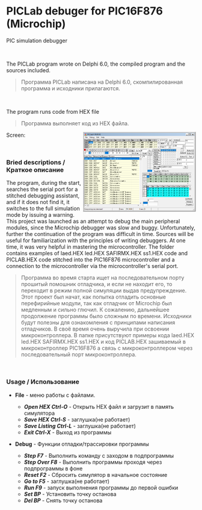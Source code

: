 # PICLab debuger for PIC16F876 (Microchip)
PIC simulation debugger

<br />

The PICLab program wrote on Delphi 6.0, the compiled program and the sources included.
> Программа PICLab написана на Delphi 6.0, скомпилированная программа и исходники прилагаются.

<br />

The program runs code from HEX file
>Программа выполняет код из HEX файла.

Screen:
<img src="PIC_Lab.png" width="300" style="float:right"/>

<br />

### Bried descriptions / Краткое описание
The program, during the start, searches the serial port for a stitched debugging assistant, and if it does not find it, it switches to the full simulation mode by issuing a warning. This project was launched as an attempt to debug the main peripheral modules, since the Microchip debugger was slow and buggy. Unfortunately, further
the continuation of the program was difficult in time.
Sources will be useful for familiarization with the principles of writing debuggers. At one time, it was very helpful in mastering the microcontroller.
The folder contains examples of laed.HEX led.HEX SAFIRMX.HEX ss1.HEX code and PICLAB.HEX code stitched into the PIC16F876 microcontroller and a connection to the microcontroller via the microcontroller's serial port.
>Программа во время старта ищет на последовательном порту прошитый помошник отладчика, и если не находит его, то переходит в режим полной симуляции выдав предупреждение. Этот проект был начат, как попытка отладить основные перефирийные модули, так как отладчик от Microchip был медленным и сильно глючил. К сожалению, дальнейшее
продолжение программы было сложным по времени. 
Исходники будут полезны для ознакомления с принципами написания отладчиков. В своё время очень выручила при освоении микроконтроллера.
В папке присутствуют примеры кода laed.HEX led.HEX SAFIRMX.HEX ss1.HEX и код PICLAB.HEX зашиваемый в микроконтроллер PIC16F876 а связь с микроконтроллером через последовательный порт микроконтроллера.

<br />

### Usage / Использование

* **File** - меню работы с файлами.
  * ***Open HEX Ctrl-O*** - Открыть HEX файл и загрузит в память симулятора
  * ***Save HEX Ctrl-S*** - заглушка(не работает)
  * ***Save Listing Ctrl-L*** - заглушка(не работает)
  * ***Exit Ctrl-X*** - Выход из программы

* **Debug** -  Функции отладки/трассировки программы
  * ***Step F7*** - Выполнить команду с заходом в подпрограммы
  * ***Step Over F8*** - Выполнить программы проходя через подпрограммы в фоне
  * ***Reset F2*** - Сбросить симулятор в начальное состояние
  * ***Go to F5*** - заглушка(не работает)
  * ***Run F9*** - запуск выполнения программы до первой ошибки
  * ***Set BP*** - Установить точку останова
  * ***Del BP*** - Снять точку останова

